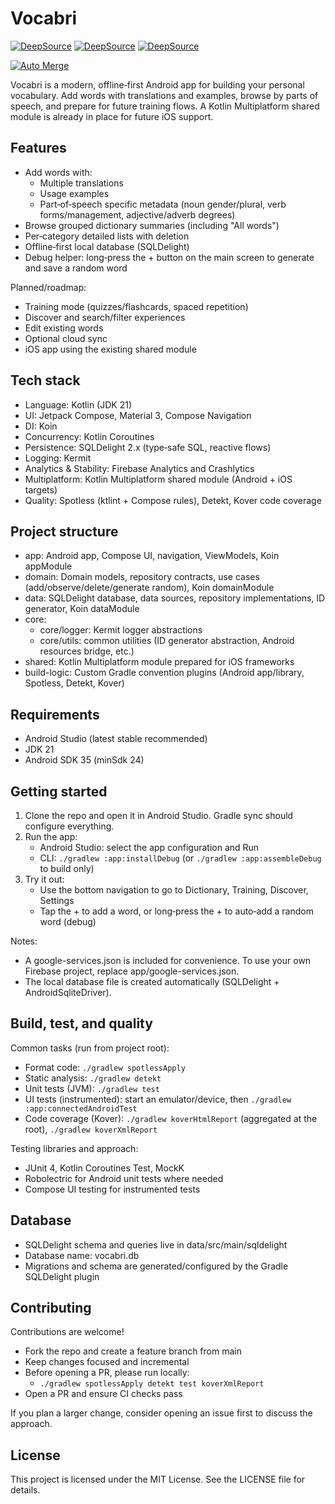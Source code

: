 # Vocabri

[![DeepSource](https://app.deepsource.com/gh/deledzis/Vocabri.svg/?label=code+coverage&show_trend=true&token=Q7RU9Z2I1GsSG30Ivnl0ZdF0)](https://app.deepsource.com/gh/deledzis/Vocabri/)
[![DeepSource](https://app.deepsource.com/gh/deledzis/Vocabri.svg/?label=active+issues&show_trend=true&token=Q7RU9Z2I1GsSG30Ivnl0ZdF0)](https://app.deepsource.com/gh/deledzis/Vocabri/)
[![DeepSource](https://app.deepsource.com/gh/deledzis/Vocabri.svg/?label=resolved+issues&show_trend=true&token=Q7RU9Z2I1GsSG30Ivnl0ZdF0)](https://app.deepsource.com/gh/deledzis/Vocabri/)

[![Auto Merge](https://github.com/deledzis/Vocabri/actions/workflows/conditional-merge.yml/badge.svg)](https://github.com/deledzis/Vocabri/actions/workflows/conditional-merge.yml)

Vocabri is a modern, offline‑first Android app for building your personal vocabulary. Add words with
translations and examples, browse by parts of speech, and prepare for future training flows. A Kotlin
Multiplatform shared module is already in place for future iOS support.

## Features

- Add words with:
  - Multiple translations
  - Usage examples
  - Part‑of‑speech specific metadata (noun gender/plural, verb forms/management, adjective/adverb degrees)
- Browse grouped dictionary summaries (including "All words")
- Per‑category detailed lists with deletion
- Offline‑first local database (SQLDelight)
- Debug helper: long‑press the + button on the main screen to generate and save a random word

Planned/roadmap:
- Training mode (quizzes/flashcards, spaced repetition)
- Discover and search/filter experiences
- Edit existing words
- Optional cloud sync
- iOS app using the existing shared module

## Tech stack

- Language: Kotlin (JDK 21)
- UI: Jetpack Compose, Material 3, Compose Navigation
- DI: Koin
- Concurrency: Kotlin Coroutines
- Persistence: SQLDelight 2.x (type‑safe SQL, reactive flows)
- Logging: Kermit
- Analytics & Stability: Firebase Analytics and Crashlytics
- Multiplatform: Kotlin Multiplatform shared module (Android + iOS targets)
- Quality: Spotless (ktlint + Compose rules), Detekt, Kover code coverage

## Project structure

- app: Android app, Compose UI, navigation, ViewModels, Koin appModule
- domain: Domain models, repository contracts, use cases (add/observe/delete/generate random), Koin domainModule
- data: SQLDelight database, data sources, repository implementations, ID generator, Koin dataModule
- core:
  - core/logger: Kermit logger abstractions
  - core/utils: common utilities (ID generator abstraction, Android resources bridge, etc.)
- shared: Kotlin Multiplatform module prepared for iOS frameworks
- build-logic: Custom Gradle convention plugins (Android app/library, Spotless, Detekt, Kover)

## Requirements

- Android Studio (latest stable recommended)
- JDK 21
- Android SDK 35 (minSdk 24)

## Getting started

1) Clone the repo and open it in Android Studio. Gradle sync should configure everything.
2) Run the app:
   - Android Studio: select the app configuration and Run
   - CLI: `./gradlew :app:installDebug` (or `./gradlew :app:assembleDebug` to build only)
3) Try it out:
   - Use the bottom navigation to go to Dictionary, Training, Discover, Settings
   - Tap the + to add a word, or long‑press the + to auto‑add a random word (debug)

Notes:
- A google-services.json is included for convenience. To use your own Firebase project, replace app/google-services.json.
- The local database file is created automatically (SQLDelight + AndroidSqliteDriver).

## Build, test, and quality

Common tasks (run from project root):
- Format code: `./gradlew spotlessApply`
- Static analysis: `./gradlew detekt`
- Unit tests (JVM): `./gradlew test`
- UI tests (instrumented): start an emulator/device, then `./gradlew :app:connectedAndroidTest`
- Code coverage (Kover): `./gradlew koverHtmlReport` (aggregated at the root), `./gradlew koverXmlReport`

Testing libraries and approach:
- JUnit 4, Kotlin Coroutines Test, MockK
- Robolectric for Android unit tests where needed
- Compose UI testing for instrumented tests

## Database

- SQLDelight schema and queries live in data/src/main/sqldelight
- Database name: vocabri.db
- Migrations and schema are generated/configured by the Gradle SQLDelight plugin

## Contributing

Contributions are welcome!

- Fork the repo and create a feature branch from main
- Keep changes focused and incremental
- Before opening a PR, please run locally:
  - `./gradlew spotlessApply detekt test koverXmlReport`
- Open a PR and ensure CI checks pass

If you plan a larger change, consider opening an issue first to discuss the approach.

## License

This project is licensed under the MIT License. See the LICENSE file for details.
